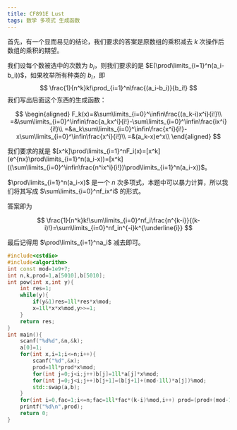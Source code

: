 ```yaml
---
title: CF891E Lust
tags: 数学 多项式 生成函数
---
```


首先，有一个显而易见的结论，我们要求的答案是原数组的乘积减去 $k$ 次操作后数组的乘积的期望。

我们设每个数被选中的次数为 $b_i$，则我们要求的是 $E(\prod\limits_{i=1}^n(a_i-b_i))$，如果枚举所有种类的 $b_i$，即
$$
\frac{1}{n^k}k!\prod_{i=1}^n\frac{(a_i-b_i)}{b_i!}
$$
我们写出后面这个东西的生成函数：


$$
\begin{aligned}
F_k(x)=&\sum\limits_{i=0}^\infin\frac{(a_k-i)x^i}{i!}\\
=&\sum\limits_{i=0}^\infin\frac{a_kx^i}{i!}-\sum\limits_{i=0}^\infin\frac{ix^i}{i!}\\
=&a_k\sum\limits_{i=0}^\infin\frac{x^i}{i!}-x\sum\limits_{i=0}^\infin\frac{x^i}{i!}\\
=&(a_k-x)e^x\\
\end{aligned}
$$


我们要求的就是 $[x^k]\prod\limits_{i=1}^nF_i(x)=[x^k]  (e^{nx}\prod\limits_{i=1}^n(a_i-x))=[x^k]  ((\sum\limits_{i=0}^\infin\frac{n^ix^i}{i!})\prod\limits_{i=1}^n(a_i-x))$。

$\prod\limits_{i=1}^n(a_i-x)$ 是一个 $n$ 次多项式，本题中可以暴力计算，所以我们将其写成 $\sum\limits_{i=0}^nf_ix^i$ 的形式。

答案即为


$$
\frac{1}{n^k}k!\sum\limits_{i=0}^nf_i\frac{n^{k-i}}{(k-i)!}=\sum\limits_{i=0}^nf_in^{-i}k^{\underline{i}}
$$


最后记得用 $\prod\limits_{i=1}^na_i$ 减去即可。

```cpp
#include<cstdio>
#include<algorithm>
int const mod=1e9+7;
int n,k,prod=1,a[5010],b[5010];
int pow(int x,int y){
	int res=1;
	while(y){
		if(y&1)res=1ll*res*x%mod;
		x=1ll*x*x%mod,y>>=1;
	}
	return res;
}
int main(){
	scanf("%d%d",&n,&k);
	a[0]=1;
	for(int x,i=1;i<=n;i++){
		scanf("%d",&x);
		prod=1ll*prod*x%mod;
		for(int j=0;j<i;j++)b[j]=1ll*a[j]*x%mod;
		for(int j=0;j<i;j++)b[j+1]=(b[j+1]+(mod-1ll)*a[j])%mod;
		std::swap(a,b);
	}
	for(int i=0,fac=1;i<=n;fac=1ll*fac*(k-i)%mod,i++) prod=(prod+(mod-1ll)*a[i]%mod*pow(pow(n,mod-2),i)%mod*fac)%mod;
	printf("%d\n",prod);
	return 0;
}
```

